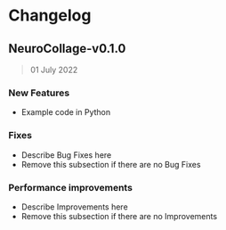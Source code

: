 # Changelog

<!-- This file should be auto-generated using the auto-changelog command (https://www.npmjs.com/package/auto-changelog) -->

## NeuroCollage-v0.1.0

> 01 July 2022

### New Features

- Example code in Python


### Fixes

- Describe Bug Fixes here
- Remove this subsection if there are no Bug Fixes


### Performance improvements

- Describe Improvements here
- Remove this subsection if there are no Improvements
